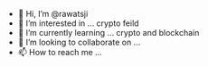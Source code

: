 - 👋 Hi, I’m @rawatsji
- 👀 I’m interested in ... crypto feild 
- 🌱 I’m currently learning ... crypto and blockchain 
- 💞️ I’m looking to collaborate on ...
- 📫 How to reach me ...

<!---
rawatsji/rawatsji is a ✨ special ✨ repository because its `README.md` (this file) appears on your GitHub profile.
You can click the Preview link to take a look at your changes.
--->
